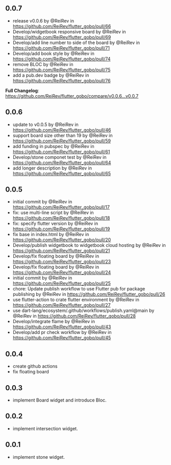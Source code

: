 ## 0.0.7

* release v0.0.6 by @ReiRev in https://github.com/ReiRev/flutter_gobo/pull/66
* Develop/widgetbook responsive board by @ReiRev in https://github.com/ReiRev/flutter_gobo/pull/69
* Develop/add line number to side of the board by @ReiRev in https://github.com/ReiRev/flutter_gobo/pull/71
* Develop/add book style by @ReiRev in https://github.com/ReiRev/flutter_gobo/pull/74
* remove BLOC by @ReiRev in https://github.com/ReiRev/flutter_gobo/pull/75
* add a pub.dev badge by @ReiRev in https://github.com/ReiRev/flutter_gobo/pull/76

**Full Changelog**: https://github.com/ReiRev/flutter_gobo/compare/v0.0.6...v0.0.7

## 0.0.6

* update to v0.0.5 by @ReiRev in https://github.com/ReiRev/flutter_gobo/pull/46
* support board size other than 19 by @ReiRev in https://github.com/ReiRev/flutter_gobo/pull/59
* add funding in pubspec by @ReiRev in https://github.com/ReiRev/flutter_gobo/pull/61
* Develop/stone componet test by @ReiRev in https://github.com/ReiRev/flutter_gobo/pull/64
* add longer description by @ReiRev in https://github.com/ReiRev/flutter_gobo/pull/65

## 0.0.5

* initial commit by @ReiRev in https://github.com/ReiRev/flutter_gobo/pull/17
* fix: use multi-line script by @ReiRev in https://github.com/ReiRev/flutter_gobo/pull/18
* fix: specify flutter version by @ReiRev in https://github.com/ReiRev/flutter_gobo/pull/19
* fix base in index.html by @ReiRev in https://github.com/ReiRev/flutter_gobo/pull/20
* Develop/publish widgetbook to widgetbook cloud hosting by @ReiRev in https://github.com/ReiRev/flutter_gobo/pull/21
* Develop/fix floating board by @ReiRev in https://github.com/ReiRev/flutter_gobo/pull/23
* Develop/fix floating board by @ReiRev in https://github.com/ReiRev/flutter_gobo/pull/24
* initial commit by @ReiRev in https://github.com/ReiRev/flutter_gobo/pull/25
* chore: Update publish workflow to use Flutter pub for package publishing by @ReiRev in https://github.com/ReiRev/flutter_gobo/pull/26
* use flutter-action to crate flutter environment by @ReiRev in https://github.com/ReiRev/flutter_gobo/pull/27
* use dart-lang/ecosystem/.github/workflows/publish.yaml@main by @ReiRev in https://github.com/ReiRev/flutter_gobo/pull/28
* Develop/integrate flame by @ReiRev in https://github.com/ReiRev/flutter_gobo/pull/43
* Develop/add pr check workflow by @ReiRev in https://github.com/ReiRev/flutter_gobo/pull/45

## 0.0.4

* create github actions
* fix floating board

## 0.0.3

* implement Board widget and introduce Bloc.

## 0.0.2

* implement intersection widget.

## 0.0.1

* implement stone widget.

